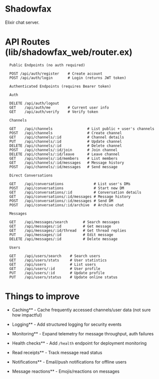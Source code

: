 # Shadowfax

Elixir chat server.

# API Routes (lib/shadowfax_web/router.ex)
```
  Public Endpoints (no auth required)

  POST /api/auth/register    # Create account
  POST /api/auth/login       # Login (returns JWT token)

  Authenticated Endpoints (requires Bearer token)

  Auth

  DELETE /api/auth/logout
  GET    /api/auth/me        # Current user info
  GET    /api/auth/verify    # Verify token

  Channels

  GET    /api/channels                # List public + user's channels
  POST   /api/channels                # Create channel
  GET    /api/channels/:id            # Channel details
  PUT    /api/channels/:id            # Update channel
  DELETE /api/channels/:id            # Delete channel
  POST   /api/channels/:id/join       # Join channel
  DELETE /api/channels/:id/leave      # Leave channel
  GET    /api/channels/:id/members    # List members
  GET    /api/channels/:id/messages   # Message history
  POST   /api/channels/:id/messages   # Send message

  Direct Conversations

  GET    /api/conversations              # List user's DMs
  POST   /api/conversations              # Start new DM
  GET    /api/conversations/:id          # Conversation details
  GET    /api/conversations/:id/messages # Message history
  POST   /api/conversations/:id/messages # Send DM
  POST   /api/conversations/:id/archive  # Archive chat

  Messages

  GET    /api/messages/search       # Search messages
  GET    /api/messages/:id          # Get message
  GET    /api/messages/:id/thread   # Get thread replies
  PUT    /api/messages/:id          # Edit message
  DELETE /api/messages/:id          # Delete message

  Users

  GET    /api/users/search    # Search users
  GET    /api/users/stats     # User statistics
  GET    /api/users           # List users
  GET    /api/users/:id       # User profile
  PUT    /api/users/:id       # Update profile
  PUT    /api/users/status    # Update online status
```

# Things to improve
- Caching** - Cache frequently accessed channels/user data (not sure how impactful)

- Logging** - Add structured logging for security events
- Monitoring** - Expand telemetry for message throughput, auth failures
- Health checks** - Add `/health` endpoint for deployment monitoring

- Read receipts** - Track message read status
- Notifications** - Email/push notifications for offline users
- Message reactions** - Emojis/reactions on messages
